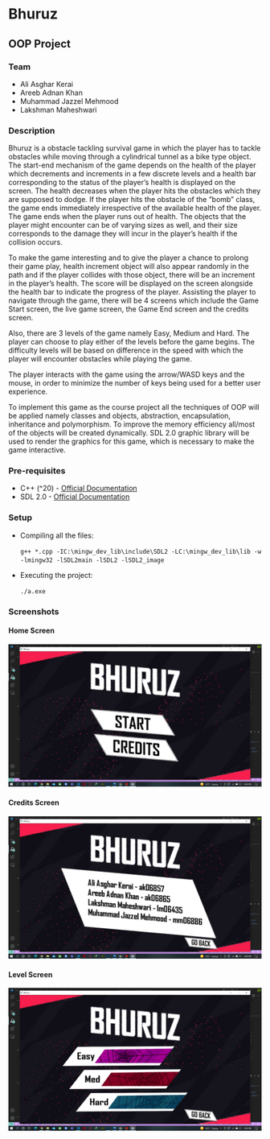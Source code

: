 # Bhuruz

## OOP Project

### Team

- Ali Asghar Kerai
- Areeb Adnan Khan
- Muhammad Jazzel Mehmood
- Lakshman Maheshwari

### Description

Bhuruz is a obstacle tackling survival game in which the player has to tackle obstacles while moving through a
cylindrical tunnel as a bike type object. The start-end mechanism of the game depends on the health of the player
which decrements and increments in a few discrete levels and a health bar corresponding to the status of the player’s
health is displayed on the screen. The health decreases when the player hits the obstacles which they are supposed
to dodge. If the player hits the obstacle of the ”bomb” class, the game ends immediately irrespective of the available
health of the player. The game ends when the player runs out of health. The objects that the player might encounter
can be of varying sizes as well, and their size corresponds to the damage they will incur in the player’s health if the
collision occurs.

To make the game interesting and to give the player a chance to prolong their game play, health increment
object will also appear randomly in the path and if the player collides with those object, there will be an increment
in the player’s health. The score will be displayed on the screen alongside the health bar to indicate the progress of
the player. Assisting the player to navigate through the game, there will be 4 screens which include the Game Start
screen, the live game screen, the Game End screen and the credits screen.

Also, there are 3 levels of the game namely Easy, Medium and Hard. The player can choose to play either
of the levels before the game begins. The difficulty levels will be based on difference in the speed with which the
player will encounter obstacles while playing the game.

The player interacts with the game using the arrow/WASD keys and the mouse, in order to minimize the number
of keys being used for a better user experience.

To implement this game as the course project all the techniques of OOP will be applied namely classes and
objects, abstraction, encapsulation, inheritance and polymorphism. To improve the memory efficiency all/most of
the objects will be created dynamically. SDL 2.0 graphic library will be used to render the graphics for this game,
which is necessary to make the game interactive.

### Pre-requisites

- C++ (^20) - [Official Documentation](https://www.cplusplus.com/doc/tutorial/)
- SDL 2.0 - [Official Documentation](https://www.libsdl.org/)

### Setup

- Compiling all the files:

  `g++ *.cpp -IC:\mingw_dev_lib\include\SDL2 -LC:\mingw_dev_lib\lib -w -lmingw32 -lSDL2main -lSDL2 -lSDL2_image `

- Executing the project:

  `./a.exe`

### Screenshots

#### Home Screen

<img src="./screenshots/Home.png" />

#### Credits Screen

<img src="./screenshots/Credits.png" />

#### Level Screen

<img src="./screenshots/Level.png" />
